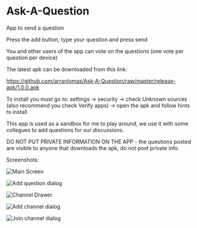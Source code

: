# Ask-A-Question
App to send a question

Press the add button, type your question and press send

You and other users of the app can vote on the questions (one vote per question per device)

The latest apk can be downloaded from this link: 

https://github.com/arranlomas/Ask-A-Question/raw/master/release-apk/1.0.0.apk


To install you must go to:
settings -> security -> check Unknown sources (also recommend you check Verify apps) -> open the apk and follow hints to install


This app is used as a sandbox for me to play around, we use it with some collegues to add questions for our discussions.

DO NOT PUT PRIVATE INFORMATION ON THE APP - the questions posted are visible to anyone that downloads the apk, do not post private info

Screenshots:

![Main Screen](https://github.com/arranlomas/Ask-A-Question/blob/master/screenshots/ask-a-question-screenshot-b.png)

![Add question dialog](https://github.com/arranlomas/Ask-A-Question/blob/master/screenshots/ask-a-question-screenshot-a.png)

![Channel Drawer](https://github.com/arranlomas/Ask-A-Question/blob/master/screenshots/ask-a-question-screenshot-c.jpg)

![Add channel dialog](https://github.com/arranlomas/Ask-A-Question/blob/master/screenshots/ask-a-question-screenshot-d.jpg)

![Join channel dialog](https://github.com/arranlomas/Ask-A-Question/blob/master/screenshots/ask-a-question-screenshot-e.jpg)
